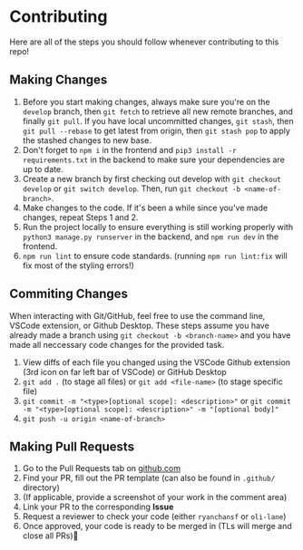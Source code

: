 # Contributing

Here are all of the steps you should follow whenever contributing to this repo!

## Making Changes

1. Before you start making changes, always make sure you're on the `develop` branch, then `git fetch` to retrieve all new remote branches, and finally `git pull`. If you have local uncommitted changes, `git stash`, then `git pull --rebase` to get latest from origin, then `git stash pop` to apply the stashed changes to new base.
2. Don't forget to `npm i` in the frontend and `pip3 install -r requirements.txt` in the backend to make sure your dependencies are up to date.
3. Create a new branch by first checking out develop with `git checkout develop` or `git switch develop`. Then, run `git checkout -b <name-of-branch>`.
4. Make changes to the code. If it's been a while since you've made changes, repeat Steps 1 and 2. 
5. Run the project locally to ensure everything is still working properly with `python3 manage.py runserver` in the backend, and `npm run dev` in the frontend.
6. `npm run lint` to ensure code standards. (running `npm run lint:fix` will fix most of the styling errors!)

## Commiting Changes

When interacting with Git/GitHub, feel free to use the command line, VSCode extension, or Github Desktop. These steps assume you have already made a branch using `git checkout -b <branch-name>` and you have made all neccessary code changes for the provided task.

1. View diffs of each file you changed using the VSCode Github extension (3rd icon on far left bar of VSCode) or GitHub Desktop
2. `git add .` (to stage all files) or `git add <file-name>` (to stage specific file)
3. `git commit -m "<type>[optional scope]: <description>"` or
   `git commit -m "<type>[optional scope]: <description>" -m "[optional body]"`
4. `git push -u origin <name-of-branch>`

## Making Pull Requests

1. Go to the Pull Requests tab on [github.com](https://github.com/)
2. Find your PR, fill out the PR template (can also be found in `.github/` directory)
3. (If applicable, provide a screenshot of your work in the comment area)
4. Link your PR to the corresponding **Issue**
5. Request a reviewer to check your code (either `ryanchansf` or `oli-lane`)
6. Once approved, your code is ready to be merged in (TLs will merge and close all PRs)🎉   
